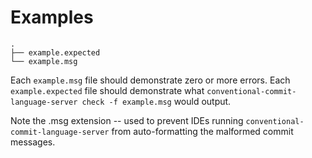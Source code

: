 # Examples

```
.
├── example.expected
└── example.msg
```

Each `example.msg` file should demonstrate zero or more errors.
Each `example.expected` file should demonstrate what `conventional-commit-language-server check -f example.msg` would output.

Note the .msg extension -- used to prevent IDEs running `conventional-commit-language-server` from auto-formatting the malformed commit messages.

